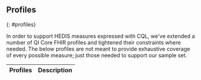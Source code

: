 ## Profiles
{: #profiles}

In order to support HEDIS measures expressed with CQL, we've extended a number of QI Core FHIR profiles and tightened 
their constraints where needed. The below profiles are not meant to provide exhaustive coverage of every possible 
measure; just those needed to support our sample set.

<table class="list">
	<thead>
		<tr>
			<th>Profiles</th><th>Description</th>
		</tr>
	</thead>
</table>	